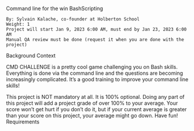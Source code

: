 Command line for the win
BashScripting

    By: Sylvain Kalache, co-founder at Holberton School
    Weight: 1
    Project will start Jan 9, 2023 6:00 AM, must end by Jan 23, 2023 6:00 AM
    Manual QA review must be done (request it when you are done with the project)

Background Context

CMD CHALLENGE is a pretty cool game challenging you on Bash skills. Everything is done via the command line and the questions are becoming increasingly complicated. It’s a good training to improve your command line skills!

This project is NOT mandatory at all. It is 100% optional. Doing any part of this project will add a project grade of over 100% to your average. Your score won’t get hurt if you don’t do it, but if your current average is greater than your score on this project, your average might go down. Have fun!
Requirements
